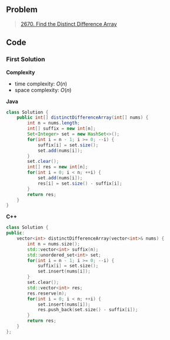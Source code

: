 ## Problem

> [2670. Find the Distinct Difference Array](https://leetcode.cn/problems/find-the-distinct-difference-array/)

## Code

### First Solution

**Complexity**

- time complexity: $O(n)$
- space complexity: $O(n)$

**Java**

```java
class Solution {
    public int[] distinctDifferenceArray(int[] nums) {
        int n = nums.length;
        int[] suffix = new int[n];
        Set<Integer> set = new HashSet<>();
        for(int i = n - 1; i >= 0; --i) {
            suffix[i] = set.size();
            set.add(nums[i]);
        }
        set.clear();
        int[] res = new int[n];
        for(int i = 0; i < n; ++i) {
            set.add(nums[i]);
            res[i] = set.size() - suffix[i];
        }
        return res;
    }
}
```

**C++**

```c++
class Solution {
public:
    vector<int> distinctDifferenceArray(vector<int>& nums) {
        int n = nums.size();
        std::vector<int> suffix(n);
        std::unordered_set<int> set;
        for(int i = n - 1; i >= 0; --i) {
            suffix[i] = set.size();
            set.insert(nums[i]);
        }
        set.clear();
        std::vector<int> res;
        res.reserve(n);
        for(int i = 0; i < n; ++i) {
            set.insert(nums[i]);
            res.push_back(set.size() - suffix[i]);
        }
        return res;
    }
};
```


